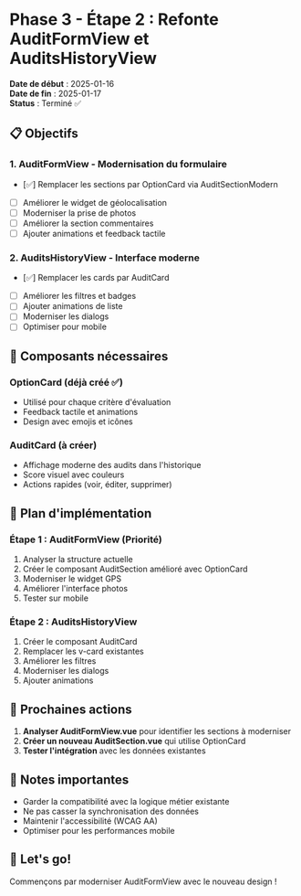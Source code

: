 # Phase 3 - Étape 2 : Refonte AuditFormView et AuditsHistoryView

**Date de début** : 2025-01-16  
**Date de fin** : 2025-01-17  
**Status** : Terminé ✅

## 📋 Objectifs

### 1. AuditFormView - Modernisation du formulaire
- [✅] Remplacer les sections par OptionCard via AuditSectionModern
- [ ] Améliorer le widget de géolocalisation
- [ ] Moderniser la prise de photos
- [ ] Améliorer la section commentaires
- [ ] Ajouter animations et feedback tactile

### 2. AuditsHistoryView - Interface moderne
- [✅] Remplacer les cards par AuditCard
- [ ] Améliorer les filtres et badges
- [ ] Ajouter animations de liste
- [ ] Moderniser les dialogs
- [ ] Optimiser pour mobile

## 🎨 Composants nécessaires

### OptionCard (déjà créé ✅)
- Utilisé pour chaque critère d'évaluation
- Feedback tactile et animations
- Design avec emojis et icônes

### AuditCard (à créer)
- Affichage moderne des audits dans l'historique
- Score visuel avec couleurs
- Actions rapides (voir, éditer, supprimer)

## 📝 Plan d'implémentation

### Étape 1 : AuditFormView (Priorité)
1. Analyser la structure actuelle
2. Créer le composant AuditSection amélioré avec OptionCard
3. Moderniser le widget GPS
4. Améliorer l'interface photos
5. Tester sur mobile

### Étape 2 : AuditsHistoryView
1. Créer le composant AuditCard
2. Remplacer les v-card existantes
3. Améliorer les filtres
4. Moderniser les dialogs
5. Ajouter animations

## 🔧 Prochaines actions

1. **Analyser AuditFormView.vue** pour identifier les sections à moderniser
2. **Créer un nouveau AuditSection.vue** qui utilise OptionCard
3. **Tester l'intégration** avec les données existantes

## 📌 Notes importantes

- Garder la compatibilité avec la logique métier existante
- Ne pas casser la synchronisation des données
- Maintenir l'accessibilité (WCAG AA)
- Optimiser pour les performances mobile

## 🚀 Let's go!

Commençons par moderniser AuditFormView avec le nouveau design !
